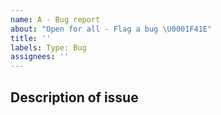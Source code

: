 ```yaml
---
name: A - Bug report
about: "Open for all - Flag a bug \U0001F41E"
title: ''
labels: Type: Bug
assignees: ''
---
```


<!-- Hello! 👋
Thank you for raising a bug.
We appreciate you spending the time to let us know if something isn't behaving as expected. -->

## Description of issue
<!-- Please describe in as much detail as possible your experience of this issue. -->



<!-- Thank you 😎
Your contribution will help to strengthen Nucleus for the benefit of everyone.
🤩🦄👍-->
